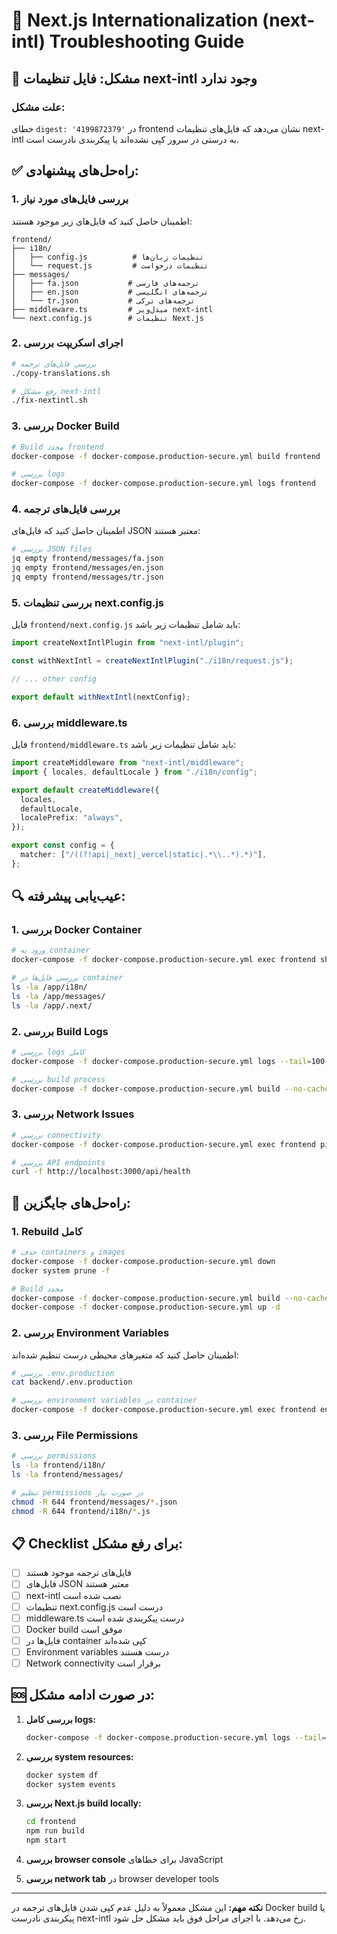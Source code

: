 # 🔧 Next.js Internationalization (next-intl) Troubleshooting Guide

## 🚨 مشکل: فایل تنظیمات next-intl وجود ندارد

### علت مشکل:

خطای `digest: '4199872379'` در frontend نشان می‌دهد که فایل‌های تنظیمات next-intl به درستی در سرور کپی نشده‌اند یا پیکربندی نادرست است.

## ✅ راه‌حل‌های پیشنهادی:

### 1. بررسی فایل‌های مورد نیاز

اطمینان حاصل کنید که فایل‌های زیر موجود هستند:

```
frontend/
├── i18n/
│   ├── config.js          # تنظیمات زبان‌ها
│   └── request.js         # تنظیمات درخواست
├── messages/
│   ├── fa.json           # ترجمه‌های فارسی
│   ├── en.json           # ترجمه‌های انگلیسی
│   └── tr.json           # ترجمه‌های ترکی
├── middleware.ts         # میدل‌ویر next-intl
└── next.config.js        # تنظیمات Next.js
```

### 2. اجرای اسکریپت بررسی

```bash
# بررسی فایل‌های ترجمه
./copy-translations.sh

# رفع مشکل next-intl
./fix-nextintl.sh
```

### 3. بررسی Docker Build

```bash
# Build مجدد frontend
docker-compose -f docker-compose.production-secure.yml build frontend

# بررسی logs
docker-compose -f docker-compose.production-secure.yml logs frontend
```

### 4. بررسی فایل‌های ترجمه

اطمینان حاصل کنید که فایل‌های JSON معتبر هستند:

```bash
# بررسی JSON files
jq empty frontend/messages/fa.json
jq empty frontend/messages/en.json
jq empty frontend/messages/tr.json
```

### 5. بررسی تنظیمات next.config.js

فایل `frontend/next.config.js` باید شامل تنظیمات زیر باشد:

```javascript
import createNextIntlPlugin from "next-intl/plugin";

const withNextIntl = createNextIntlPlugin("./i18n/request.js");

// ... other config

export default withNextIntl(nextConfig);
```

### 6. بررسی middleware.ts

فایل `frontend/middleware.ts` باید شامل تنظیمات زیر باشد:

```typescript
import createMiddleware from "next-intl/middleware";
import { locales, defaultLocale } from "./i18n/config";

export default createMiddleware({
  locales,
  defaultLocale,
  localePrefix: "always",
});

export const config = {
  matcher: ["/((?!api|_next|_vercel|static|.*\\..*).*)"],
};
```

## 🔍 عیب‌یابی پیشرفته:

### 1. بررسی Docker Container

```bash
# ورود به container
docker-compose -f docker-compose.production-secure.yml exec frontend sh

# بررسی فایل‌ها در container
ls -la /app/i18n/
ls -la /app/messages/
ls -la /app/.next/
```

### 2. بررسی Build Logs

```bash
# بررسی logs کامل
docker-compose -f docker-compose.production-secure.yml logs --tail=100 frontend

# بررسی build process
docker-compose -f docker-compose.production-secure.yml build --no-cache frontend
```

### 3. بررسی Network Issues

```bash
# بررسی connectivity
docker-compose -f docker-compose.production-secure.yml exec frontend ping backend

# بررسی API endpoints
curl -f http://localhost:3000/api/health
```

## 🚀 راه‌حل‌های جایگزین:

### 1. Rebuild کامل

```bash
# حذف containers و images
docker-compose -f docker-compose.production-secure.yml down
docker system prune -f

# Build مجدد
docker-compose -f docker-compose.production-secure.yml build --no-cache
docker-compose -f docker-compose.production-secure.yml up -d
```

### 2. بررسی Environment Variables

اطمینان حاصل کنید که متغیرهای محیطی درست تنظیم شده‌اند:

```bash
# بررسی .env.production
cat backend/.env.production

# بررسی environment variables در container
docker-compose -f docker-compose.production-secure.yml exec frontend env
```

### 3. بررسی File Permissions

```bash
# بررسی permissions
ls -la frontend/i18n/
ls -la frontend/messages/

# تنظیم permissions در صورت نیاز
chmod -R 644 frontend/messages/*.json
chmod -R 644 frontend/i18n/*.js
```

## 📋 Checklist برای رفع مشکل:

- [ ] فایل‌های ترجمه موجود هستند
- [ ] فایل‌های JSON معتبر هستند
- [ ] next-intl نصب شده است
- [ ] تنظیمات next.config.js درست است
- [ ] middleware.ts درست پیکربندی شده است
- [ ] Docker build موفق است
- [ ] فایل‌ها در container کپی شده‌اند
- [ ] Environment variables درست هستند
- [ ] Network connectivity برقرار است

## 🆘 در صورت ادامه مشکل:

1. **بررسی کامل logs:**

   ```bash
   docker-compose -f docker-compose.production-secure.yml logs --tail=200
   ```

2. **بررسی system resources:**

   ```bash
   docker system df
   docker system events
   ```

3. **بررسی Next.js build locally:**

   ```bash
   cd frontend
   npm run build
   npm start
   ```

4. **بررسی browser console** برای خطاهای JavaScript

5. **بررسی network tab** در browser developer tools

---

**نکته مهم:** این مشکل معمولاً به دلیل عدم کپی شدن فایل‌های ترجمه در Docker build یا پیکربندی نادرست next-intl رخ می‌دهد. با اجرای مراحل فوق باید مشکل حل شود.
